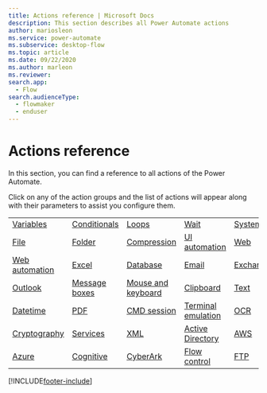 ```yaml
---
title: Actions reference | Microsoft Docs
description: This section describes all Power Automate actions
author: mariosleon
ms.service: power-automate
ms.subservice: desktop-flow
ms.topic: article
ms.date: 09/22/2020
ms.author: marleon
ms.reviewer:
search.app: 
  - Flow
search.audienceType: 
  - flowmaker
  - enduser
---
```


# Actions reference



In this section, you can find a reference to all actions of the Power Automate. 

Click on any of the action groups and the list of actions will appear along with their parameters to assist you configure them.

||||||
|-----|-----|-----|-----|-----|
|[Variables](actions-reference/variables.md)|[Conditionals](actions-reference/conditionals.md)|[Loops](actions-reference/loops.md)|[Wait](actions-reference/wait.md)|[System](actions-reference/system.md)|
|[File](actions-reference/file.md)|[Folder](actions-reference/folder.md)|[Compression](actions-reference/compression.md)|[UI automation](actions-reference/uiautomation.md)|[Web](actions-reference/web.md)|
|[Web automation](actions-reference/webautomation.md)|[Excel](actions-reference/excel.md)|[Database](actions-reference/database.md)|[Email](actions-reference/email.md)|[Exchange](actions-reference/exchange.md)|
|[Outlook](actions-reference/outlook.md)|[Message boxes](actions-reference/display.md)|[Mouse and keyboard](actions-reference/mouseandkeyboard.md)|[Clipboard](actions-reference/clipboard.md)|[Text](actions-reference/text.md)|
|[Datetime](actions-reference/datetime.md)|[PDF](actions-reference/pdf.md)|[CMD session](actions-reference/cmd.md)|[Terminal emulation](actions-reference/terminalemulation.md)|[OCR](actions-reference/ocr.md)|
|[Cryptography](actions-reference/cryptography.md)|[Services](actions-reference/services.md)|[XML](actions-reference/xml.md)|[Active Directory](actions-reference/activedirectory.md)|[AWS](actions-reference/aws.md)|
|[Azure](actions-reference/azure.md)|[Cognitive](actions-reference/cognitive.md)|[CyberArk](actions-reference/cyberark.md)|[Flow control](actions-reference/flowcontrol.md)|[FTP](actions-reference/ftp.md)|

[!INCLUDE[footer-include](../includes/footer-banner.md)]

